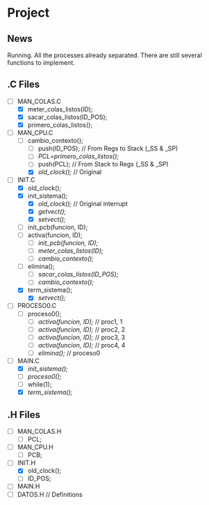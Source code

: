 # Project

## News
Running.
All the processes already separated.
There are still several functions to implement.

## .C Files
- [ ] MAN_COLAS.C
  - [x] meter_colas_listos(ID);
  - [x] sacar_colas_listos(ID_POS);
  - [x] primero_colas_listos();
- [ ] MAN_CPU.C
  - [ ] cambio_contexto();
    - [ ] push(ID_POS); // From Regs to Stack (_SS & _SP)
    - [ ] *PCL=primero_colas_listos();*
    - [ ] push(PCL); // From Stack to Regs (_SS & _SP)
    - [x] *old_clock();* // Original
- [ ] INIT.C
  - [x] old_clock();
  - [x] init_sistema();
    - [x] *old_clock();* // Original interrupt
    - [x] *getvect();*
    - [x] *setvect();*
  - [ ] init_pcb(funcion, ID);
  - [ ] activa(funcion, ID);
    - [ ] *init_pcb(funcion, ID);*
    - [ ] *meter_colas_listos(ID);*
    - [ ] *cambio_contexto();*
  - [ ] elimina();
    - [ ] *sacar_colas_listos(ID_POS);*
    - [ ] *cambio_contexto();*
  - [x] term_sistema();
    - [x] *setvect();*
- [ ] PROCESO0.C
  - [ ] proceso0();
    - [ ] *activa(funcion, ID);* // proc1, 1
    - [ ] *activa(funcion, ID);* // proc2, 2
    - [ ] *activa(funcion, ID);* // proc3, 3
    - [ ] *activa(funcion, ID);* // proc4, 4
    - [ ] *elimina();* // proceso0
- [ ] MAIN.C
  - [x] *init_sistema();*
  - [ ] *proceso0();*
  - [ ] while(1);
  - [x] *term_sistema();*

## .H Files
- [ ] MAN_COLAS.H
  - [ ] PCL;
- [ ] MAN_CPU.H
  - [ ] PCB;
- [ ] INIT.H
  - [x] old_clock();
  - [ ] ID_POS;
- [ ] MAIN.H
- [ ] DATOS.H // Definitions
